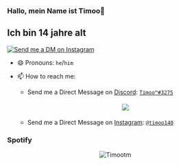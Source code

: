 ### Hallo, mein Name ist Timoo👋
## Ich bin 14 jahre alt

  <a href="https://www.instagram.com/timoo140/" target="_blank">
    <img src="https://img.shields.io/badge/-Instagram-EC3B83?style=for-the-badge&logo=instagram&logoColor=white" alt="Send me a DM on Instagram">
  </a>
</p>

<!--
​![​status​](https://dev.discordprofiles.me/badge/status/1078242409495932969) 
​![​playing​](https://dev.discordprofiles.me/badge/playing/1078242409495932969) 
[![​spotify​](https://dev.discordprofiles.me/badge/spotify/1078242409495932969)](https://dev.discordprofiles.me/openspotify/1078242409495932969)

Here are some ideas to get you started:

- 🔭 I’m currently working on ...
- 🌱 I’m currently learning ...
- 👯 I’m looking to collaborate on 


- 🤔 I’m looking for help with ...
- 💬 Ask me about ...
- 📫 How to reach me: ...
- 😄 Pronouns: ...
- ⚡ Fun fact: ...
-->

- 😄 Pronouns: `he`/`him`

- 📫 How to reach me: 
  
  - Send me a Direct Message on [Discord](https://discord.com): [`Timoo™#3275`](https://discord.com/users/1078242409495932969)

    <center>
      <a>
        <img src="https://discord.c99.nl/widget/theme-1/1078242409495932969.png" style='padding: 5px'>
      </a>
    </center>
  
  - Send me a Direct Message on [Instagram](https://instagram.com): [`@timoo140`](https://instagram.com/timoo140)

### Spotify


<p align="center" >
     <img src="https://komarev.com/ghpvc/?username=Timootm&style=flat" alt=Timootm>
</p>
